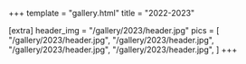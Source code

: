 +++
template = "gallery.html"
title = "2022-2023"

[extra]
header_img = "/gallery/2023/header.jpg"
pics =  [
"/gallery/2023/header.jpg",
"/gallery/2023/header.jpg",
"/gallery/2023/header.jpg",
"/gallery/2023/header.jpg",
]
+++

